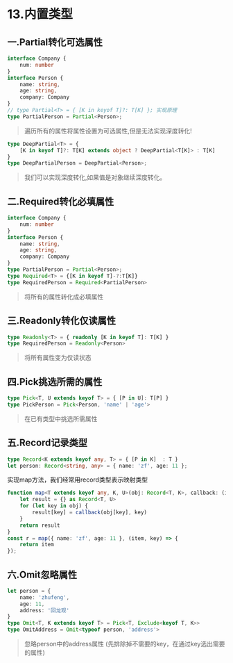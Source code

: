 # 13.内置类型

## 一.Partial转化可选属性

```ts
interface Company {
    num: number
}
interface Person {
    name: string,
    age: string,
    company: Company
}
// type Partial<T> = { [K in keyof T]?: T[K] }; 实现原理
type PartialPerson = Partial<Person>;
```

> 遍历所有的属性将属性设置为可选属性,但是无法实现深度转化!

```ts
type DeepPartial<T> = {
    [K in keyof T]?: T[K] extends object ? DeepPartial<T[K]> : T[K]
}
type DeepPartialPerson = DeepPartial<Person>;
```

> 我们可以实现深度转化,如果值是对象继续深度转化。

## 二.Required转化必填属性

```ts
interface Company {
    num: number
}
interface Person {
    name: string,
    age: string,
    company: Company
}
type PartialPerson = Partial<Person>;
type Required<T> = {[K in keyof T]-?:T[K]} 
type RequiredPerson = Required<PartialPerson>
```

> 将所有的属性转化成必填属性

## 三.Readonly转化仅读属性

```ts
type Readonly<T> = { readonly [K in keyof T]: T[K] }
type RequiredPerson = Readonly<Person>
```

> 将所有属性变为仅读状态

## 四.Pick挑选所需的属性

```ts
type Pick<T, U extends keyof T> = { [P in U]: T[P] }
type PickPerson = Pick<Person, 'name' | 'age'>
```

> 在已有类型中挑选所需属性

## 五.Record记录类型

```ts
type Record<K extends keyof any, T> = { [P in K]  : T }
let person: Record<string, any> = { name: 'zf', age: 11 };
```

实现map方法，我们经常用record类型表示映射类型

```ts
function map<T extends keyof any, K, U>(obj: Record<T, K>, callback: (item: K, key: T) => U) {
    let result = {} as Record<T, U>
    for (let key in obj) {
        result[key] = callback(obj[key], key)
    }
    return result
}
const r = map({ name: 'zf', age: 11 }, (item, key) => {
    return item
});
```

## 六.Omit忽略属性

```ts
let person = {
    name: 'zhufeng',
    age: 11,
    address: '回龙观'
}
type Omit<T, K extends keyof T> = Pick<T, Exclude<keyof T, K>>
type OmitAddress = Omit<typeof person, 'address'>
```

> 忽略person中的address属性 (先排除掉不需要的key，在通过key选出需要的属性)